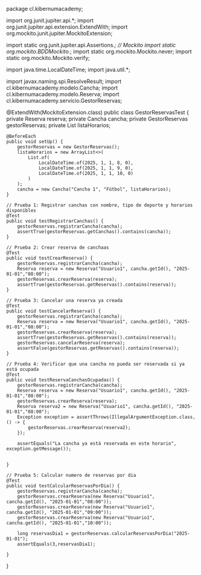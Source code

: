 package cl.kibernumacademy;

import org.junit.jupiter.api.*;
import org.junit.jupiter.api.extension.ExtendWith;
import org.mockito.junit.jupiter.MockitoExtension;

import static org.junit.jupiter.api.Assertions.*;
// Mockito
import static org.mockito.BDDMockito.*;
import static org.mockito.Mockito.never;
import static org.mockito.Mockito.verify;

import java.time.LocalDateTime;
import java.util.*;

import javax.naming.spi.ResolveResult;
import cl.kibernumacademy.modelo.Cancha;
import cl.kibernumacademy.modelo.Reserva;
import cl.kibernumacademy.servicio.GestorReservas;

@ExtendWith(MockitoExtension.class) 
public class GestorReservasTest {
    private Reserva reserva;
    private Cancha cancha;
    private GestorReservas gestorReservas;
    private List<LocalDateTime> listaHorarios;

    @BeforeEach
    public void setUp() {
        gestorReservas = new GestorReservas();
        listaHorarios = new ArrayList<>(            
            List.of(
                LocalDateTime.of(2025, 1, 1, 8, 0),
                LocalDateTime.of(2025, 1, 1, 9, 0),
                LocalDateTime.of(2025, 1, 1, 10, 0)
            )
        );
        cancha = new Cancha("Cancha 1", "Fútbol", listaHorarios);
    }

    // Prueba 1: Registrar canchas con nombre, tipo de deporte y horarios disponibles
    @Test
    public void testRegistrarCanchas() {
        gestorReservas.registrarCancha(cancha);
        assertTrue(gestorReservas.getCanchas().contains(cancha));
    }

    // Prueba 2: Crear reserva de canchaas
    @Test
    public void testCrearReserva() {
        gestorReservas.registrarCancha(cancha);
        Reserva reserva = new Reserva("Usuario1", cancha.getId(), "2025-01-01","08:00");
        gestorReservas.crearReserva(reserva);
        assertTrue(gestorReservas.getReservas().contains(reserva));
    }

    // Prueba 3: Cancelar una reserva ya creada
    @Test
    public void testCancelarReserva() {
        gestorReservas.registrarCancha(cancha);
        Reserva reserva = new Reserva("Usuario1", cancha.getId(), "2025-01-01","08:00");
        gestorReservas.crearReserva(reserva);
        assertTrue(gestorReservas.getReservas().contains(reserva));
        gestorReservas.cancelarReserva(reserva);
        assertFalse(gestorReservas.getReservas().contains(reserva));
    }

    // Prueba 4: Verificar que una cancha no pueda ser reservada si ya está ocupada
    @Test
    public void testReservaCanchasOcupadas() {
        gestorReservas.registrarCancha(cancha);
        Reserva reserva = new Reserva("Usuario1", cancha.getId(), "2025-01-01","08:00");
        gestorReservas.crearReserva(reserva);
        Reserva reserva2 = new Reserva("Usuario1", cancha.getId(), "2025-01-01","08:00");
        Exception exception = assertThrows(IllegalArgumentException.class, () -> {
            gestorReservas.crearReserva(reserva2);
        });

        assertEquals("La cancha ya está reservada en este horario", exception.getMessage());

        
    }

    // Prueba 5: Calcular numero de reservas por dia
    @Test
    public void testCalcularReservasPorDia() {
        gestorReservas.registrarCancha(cancha);
        gestorReservas.crearReserva(new Reserva("Usuario1", cancha.getId(), "2025-01-01","08:00"));
        gestorReservas.crearReserva(new Reserva("Usuario1", cancha.getId(), "2025-01-01","09:00"));
        gestorReservas.crearReserva(new Reserva("Usuario1", cancha.getId(), "2025-01-01","10:00"));

        long reservasDia1 = gestorReservas.calcularReservasPorDia("2025-01-01");
        assertEquals(3,reservasDia1);
        
    }
}